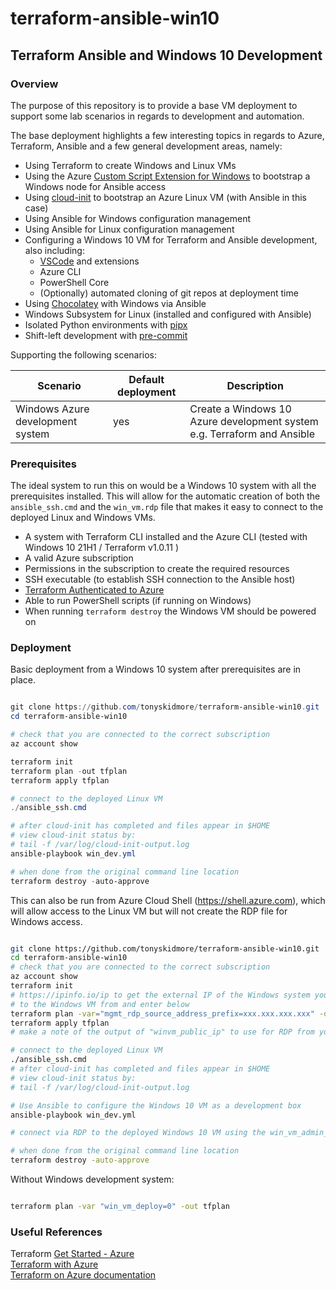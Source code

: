 # terraform-ansible-win10
## Terraform Ansible and Windows 10 Development

### Overview

The purpose of this repository is to provide a base VM deployment to support some lab scenarios in regards to development and automation.

The base deployment highlights a few interesting topics in regards to Azure, Terraform, Ansible and a few general development areas, namely:

* Using Terraform to create Windows and Linux VMs
* Using the Azure [Custom Script Extension for Windows](https://docs.microsoft.com/en-us/azure/virtual-machines/extensions/custom-script-windows) to bootstrap a Windows node for Ansible access
* Using [cloud-init](https://cloud-init.io/) to bootstrap an Azure Linux VM (with Ansible in this case)
* Using Ansible for Windows configuration management
* Using Ansible for Linux configuration management
* Configuring a Windows 10 VM for Terraform and Ansible development, also including:  
    * [VSCode](https://code.visualstudio.com/) and extensions
    * Azure CLI
    * PowerShell Core
    * (Optionally) automated cloning of git repos at deployment time
* Using [Chocolatey](https://chocolatey.org/) with Windows via Ansible
* Windows Subsystem for Linux (installed and configured with Ansible)
* Isolated Python environments with [pipx](https://pypa.github.io/pipx/)
* Shift-left development with [pre-commit](https://pre-commit.com/)

Supporting the following scenarios:

| Scenario                         | Default deployment | Description                                                             |
|----------------------------------|--------------------|-------------------------------------------------------------------------|
| Windows Azure development system |  yes               | Create a Windows 10 Azure development system e.g. Terraform and Ansible |
### Prerequisites

The ideal system to run this on would be a Windows 10 system with all the prerequisites installed.  This will allow for the automatic creation of both the `ansible_ssh.cmd` and the `win_vm.rdp` file that makes it easy to connect to the deployed Linux and Windows VMs.

* A system with Terraform CLI installed and the Azure CLI (tested with Windows 10 21H1 / Terraform v1.0.11 )
* A valid Azure subscription
* Permissions in the subscription to create the required resources
* SSH executable (to establish SSH connection to the Ansible host)
* [Terraform Authenticated to Azure](https://registry.terraform.io/providers/hashicorp/azurerm/latest/docs#authenticating-to-azure)
* Able to run PowerShell scripts (if running on Windows)
* When running `terraform destroy` the Windows VM should be powered on


### Deployment

Basic deployment from a Windows 10 system after prerequisites are in place.

````powershell

git clone https://github.com/tonyskidmore/terraform-ansible-win10.git
cd terraform-ansible-win10

# check that you are connected to the correct subscription
az account show

terraform init
terraform plan -out tfplan
terraform apply tfplan

# connect to the deployed Linux VM
./ansible_ssh.cmd

# after cloud-init has completed and files appear in $HOME
# view cloud-init status by:
# tail -f /var/log/cloud-init-output.log
ansible-playbook win_dev.yml

# when done from the original command line location
terraform destroy -auto-approve

````

This can also be run from Azure Cloud Shell (https://shell.azure.com), which will allow access to the Linux VM but will not create the RDP file for Windows access.

````bash

git clone https://github.com/tonyskidmore/terraform-ansible-win10.git
cd terraform-ansible-win10
# check that you are connected to the correct subscription
az account show
terraform init
# https://ipinfo.io/ip to get the external IP of the Windows system you will be connecting
# to the Windows VM from and enter below
terraform plan -var="mgmt_rdp_source_address_prefix=xxx.xxx.xxx.xxx" -out tfplan
terraform apply tfplan
# make a note of the output of "winvm_public_ip" to use for RDP from your windows system

# connect to the deployed Linux VM
./ansible_ssh.cmd
# after cloud-init has completed and files appear in $HOME
# view cloud-init status by:
# tail -f /var/log/cloud-init-output.log

# Use Ansible to configure the Windows 10 VM as a development box
ansible-playbook win_dev.yml

# connect via RDP to the deployed Windows 10 VM using the win_vm_admin_username and win_vm_admin_password credentials

# when done from the original command line location
terraform destroy -auto-approve

````

Without Windows development system:

````bash

terraform plan -var "win_vm_deploy=0" -out tfplan

````

### Useful References
Terraform [Get Started - Azure](https://learn.hashicorp.com/collections/terraform/azure-get-started)  
[Terraform with Azure](https://docs.microsoft.com/en-us/azure/developer/terraform/overview)  
[Terraform on Azure documentation](https://docs.microsoft.com/en-us/azure/developer/terraform/)  
